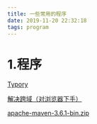 ```yaml
---
title: 一些常用的程序
date: 2019-11-20 22:32:18
tags: program
---
```


# 1.程序

<a href="/upload/Program/typora-setup-x64.exe" target="_blank">Typory</a>

<a href="/upload/Program/关闭安全策略的Google.bat" target="_blank">解决跨域（对浏览器下手）</a>

<a href="/upload/Program/apache-maven-3.6.1-bin.zip" target="_blank">apache-maven-3.6.1-bin.zip</a>